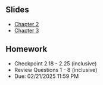 ## Slides
- [Chapter 2](../Slides/Chapter02.pdf)
- [Chapter 3](../Slides/Chapter03.pdf)

## Homework
- Checkpoint 2.18 - 2.25 (inclusive)
- Review Questions 1 - 8 (inclusive)
- Due: 02/21/2025 11:59 PM